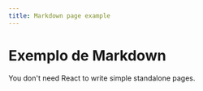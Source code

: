 ```yaml
---
title: Markdown page example
---
```


# Exemplo de Markdown

You don't need React to write simple standalone pages.

